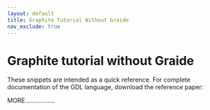 ```yaml
---
layout: default
title: Graphite Tutorial Without Graide
nav_exclude: true
---
```


# Graphite tutorial without Graide

These snippets are intended as a quick reference. For complete documentation of the GDL language, download the reference paper:

MORE.................